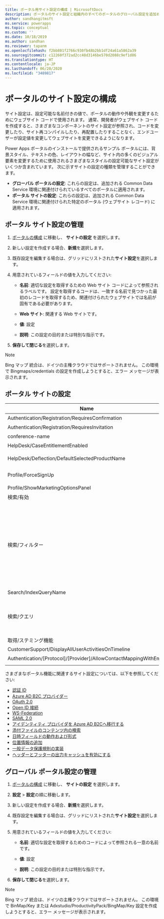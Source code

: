 ```yaml
---
title: ポータル用サイト設定の構成 | MicrosoftDocs
description: ポータルのサイト設定と組織内のすべてのポータルのグローバル設定を追加および構成する手順。
author: sandhangitmsft
ms.service: powerapps
ms.topic: conceptual
ms.custom: ''
ms.date: 10/18/2019
ms.author: sandhan
ms.reviewer: tapanm
ms.openlocfilehash: f2bb801f2766c930fb48b2bb1df24a61a5862a39
ms.sourcegitcommit: c12260f372ad2cc48d3146be570d2088c9ef1d86
ms.translationtype: HT
ms.contentlocale: ja-JP
ms.lasthandoff: 06/20/2020
ms.locfileid: "3489817"
---
```

# <a name="configure-site-settings-for-portals"></a>ポータルのサイト設定の構成

サイト設定は、設定可能な名前付きの値で、ポータルの動作や外観を変更するためにウェブサイト コードで使用されます。 通常、開発者がウェブサイト コードを作成すると、さまざまなコンポーネントのサイト設定が参照され、コードを変更したり、サイト再コンパイルしたり、再配置したりすることなく、エンドユーザーが設定値を変更してウェブサイトを変更できるようになります。

Power Apps ポータルのインストールで提供されるサンプル ポータルには、背景スタイル、テキストの色、レイアウトの幅など、サイト内の多くのビジュアル要素を変更するために使用されるさまざまなスタイルの設定可能なサイト設定がいくつか含まれています。
次に示すサイトの設定の種類を管理することができます。

- **グローバル ポータルの設定**: これらの設定は、追加される Common Data Service 環境に関連付けられているすべてのポータルに適用されます。
- **ポータル サイトの設定**: これらの設定は、追加される Common Data Service 環境に関連付けられた特定のポータル (ウェブサイト レコード) に適用されます。


## <a name="manage-portal-site-settings"></a>ポータル サイト設定の管理

1. [ポータルの構成](../manage-existing-portals.md#settings) に移動し、 **サイトの設定** を選択します。

2. 新しい設定を作成する場合、**新規**を選択します。

3. 既存設定を編集する場合は、グリッドにリストされた**サイト設定**を選択します。

4. 用意されているフィールドの値を入力してください: 

    - **名前**: 適切な設定を取得するための Web サイト コードによって参照されるラベルです。 設定を取得するコードは、一致する名前で見つかった最初のレコードを取得するため、関連付けられたウェブサイトでは名前が固有である必要があります。
    
    - **Web サイト**: 関連する Web サイトです。 
    
    - **値**: 設定
    
    - **説明**: この設定の目的または特別な指示です。

5. **保存して閉じる**を選択します。

> [!NOTE] 
> Bing マップ 統合は、ドイツの主権クラウドではサポートされません。 この環境で Bingmaps/credentials の設定を作成しようとすると、エラー メッセージが表示されます。

## <a name="portal-site-settings"></a>ポータル サイトの設定

|Name|Value|説明|
|----|-----|-----------|
|Authentication/Registration/RequiresConfirmation|偽 |ブール値 true は E メールによる確認を有効にし、オープン登録を無効にします。 既定: False |
|Authentication/Registration/RequiresInvitation|偽 |ブール値 true は招待コード機能を有効にし、オープン登録を無効にします。 既定: False |
|conference-name|ポータル会議|特定のポータルの会議を表す adx_conference のレコード名。|
|HelpDesk/CaseEntitlementEnabled|真|ヘルプ デスクのサポート案件の権利が有効かを示すブール値。 既定: false|
|HelpDesk/Deflection/DefaultSelectedProductName| |producttypecode が 100000001 に等しい製品が複数ある場合は、ヘルプ デスクのサポート案件の転送に表示されるドロップダウンで、既定で選択された製品の製品レコード名。|
|Profile/ForceSignUp|偽|ブール値を "True" に設定すると、Web サイトのコンテンツにアクセス許可される前に、ユーザーはプロフィール情報を更新する必要があります。 既定: False|
|Profile/ShowMarketingOptionsPanel|真|プロフィールのマーケティング広告の設定を指定する、フィールド一覧を表示するパネルを表示するか示すブール値。 既定: False|
|検索/有効|真|検索が有効かを示すブール値。|
|検索/フィルター|コンテンツ: adx_webpage、Events: adx_event、adx_eventschedule;<br>ブログ: adx_blog、adx_blogpost、adx_blogpostcomment;<br>フォーラム: adx_communityforum、adx_communityforumthread、adx_communityforumpost;<br>アイデア: adx_ideaforum、adx_idea、adx_ideacomment;<br>問題: adx_issueforum、adx_issue、adx_issuecomment; ヘルプ デスク: サポート案件|検索論理名フィルター オプションのコレクション。 ここで値を定義すると、サイト全体検索にドロップダウン フィルター オプションを追加します。 この値は、コロンと区切られた名前と値を含む、名前/値のペア、およびセミコロンで区切られたペアの形式であるべきです。<br>例: 「Forums:adx_communityforum,adx_communityforumthread,adx_communityforumpost;Blogs:adx_blog,adx_blogpost,adx_blogpostcomment」。|
|Search/IndexQueryName|ポータル検索|ポータル検索クエリで使用されるシステム ビューの名前。 既定: ポータル検索|
|検索/クエリ|+(@Query) _title:(@Query) _logicalname:adx_webpage~0.9^0.2<br> -_logicalname:adx_webfile~0.9 adx_partialurl:(@Query)<br> _logicalname:adx_blogpost~0.9^0.1 -_logicalname:adx_communityforumthread~0.9|サイト検索のクエリを上書きして、追加の重みとフィルターを適用します。 @Query はユーザーが入力したクエリ テキストです。 Lucene クエリ構文の参照: [https://lucene.apache.org/core/old_versioned_docs/versions/2_9_1/queryparsersyntax.html](https://lucene.apache.org/core/old_versioned_docs/versions/2_9_1/queryparsersyntax.html)| 
|取得/ステミング機能|英語|ポータル検索のステミング アルゴリズムが使用する言語。 既定: 英語|
|CustomerSupport/DisplayAllUserActivitiesOnTimeline|偽| |
|Authentication/[Protocol]/[Provider]/AllowContactMappingWithEmail| |電子メールに基づいて取引先担当者レコードへの自動関連付けを許可します。 詳しくは、[ここ](azure-ad-b2c.md#allow-auto-association-to-a-contact-record-based-on-email)をクリックしてください。|
|||

さまざまなポータル機能に関連するサイト設定については、以下を参照してください:

- [認証 ID](set-authentication-identity.md)
- [Azure AD B2C プロバイダー](azure-ad-b2c.md)
- [OAuth 2.0](configure-oauth2-settings.md)
- [Open ID 接続](configure-openid-settings.md)
- [WS-Federation](configure-ws-federation-settings.md)
- [SAML 2.0](configure-saml2-settings.md)
- [アイデンティティ プロバイダを Azure AD B2Cへ移行する](migrate-identity-providers.md)
- [添付ファイルのコンテンツ内の検索](search-file-attachment.md)
- [日時フィールドの動作および形式](behavior-format-date-time-field.md)
- [位置情報の追加](add-geolocation.md)
- [一般データ保護規則の実装](https://docs.microsoft.com/dynamics365/customer-engagement/portals/implement-gdpr)
- [ヘッダーとフッターの出力キャッシュを有効にする](https://docs.microsoft.com/dynamics365/customer-engagement/portals/enable-header-footer-output-caching)

## <a name="manage-global-portal-settings"></a>グローバル ポータル設定の管理

1. [ポータルの構成](../manage-existing-portals.md#settings) に移動し、 **サイトの設定** を選択します。

2. **設定** &gt; **設定**の順に移動します。

3. 新しい設定を作成する場合、**新規**を選択します。

4. 既存設定を編集する場合は、グリッドにリストされた**サイト設定**を選択します。

5. 用意されているフィールドの値を入力してください: 

    - **名前**: 適切な設定を取得するためのコードによって参照される一意の名前です。

    - **値**: 設定

    - **説明**: この設定の目的または特別な指示です。

6. **保存して閉じる**を選択します。

> [!NOTE] 
> Bing マップ 統合は、ドイツの主権クラウドではサポートされません。 この環境で BinMap/Key または Adxstudio/ProductivityPack/BingMap/Key 設定を作成しようとすると、エラー メッセージが表示されます。


